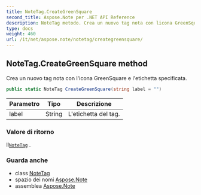 ```yaml
---
title: NoteTag.CreateGreenSquare
second_title: Aspose.Note per .NET API Reference
description: NoteTag metodo. Crea un nuovo tag nota con licona GreenSquare e letichetta specificata.
type: docs
weight: 460
url: /it/net/aspose.note/notetag/creategreensquare/
---
```

## NoteTag.CreateGreenSquare method

Crea un nuovo tag nota con l'icona GreenSquare e l'etichetta specificata.

```csharp
public static NoteTag CreateGreenSquare(string label = "")
```

| Parametro | Tipo | Descrizione |
| --- | --- | --- |
| label | String | L'etichetta del tag. |

### Valore di ritorno

Il[`NoteTag`](../) .

### Guarda anche

* class [NoteTag](../)
* spazio dei nomi [Aspose.Note](../../notetag/)
* assemblea [Aspose.Note](../../../)


